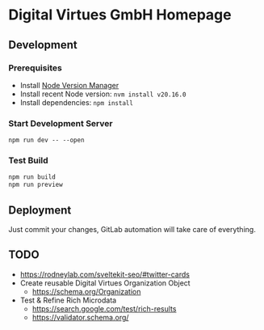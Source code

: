# Digital Virtues GmbH Homepage

## Development

### Prerequisites

-   Install [Node Version Manager](https://github.com/nvm-sh/nvm?tab=readme-ov-file#installing-and-updating)
-   Install recent Node version: `nvm install v20.16.0`
-   Install dependencies: `npm install`

### Start Development Server

`npm run dev -- --open`

### Test Build

```sh
npm run build
npm run preview
```

## Deployment

Just commit your changes, GitLab automation will take care of everything.

## TODO

-   https://rodneylab.com/sveltekit-seo/#twitter-cards
-   Create reusable Digital Virtues Organization Object
    -   https://schema.org/Organization
-   Test & Refine Rich Microdata
    -   https://search.google.com/test/rich-results
    -   https://validator.schema.org/
